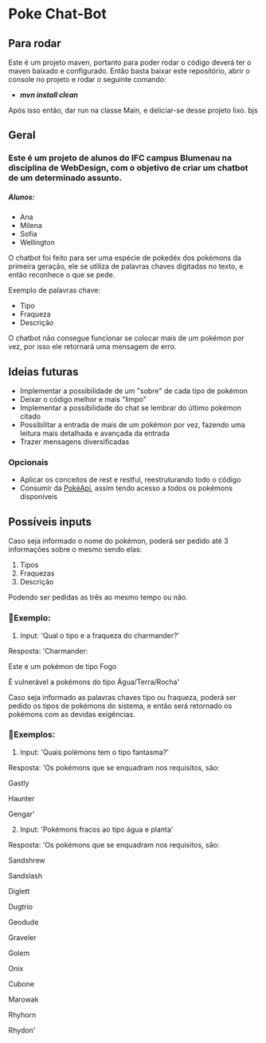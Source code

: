 # Poke Chat-Bot

## Para rodar

Este é um projeto maven, portanto para poder rodar o código deverá ter o maven baixado e configurado. Então basta baixar este repositório, abrir o console no projeto e rodar o seguinte comando:

- ***mvn install clean***

Após isso então, dar run na classe Main, e deliciar-se desse projeto lixo. bjs

## Geral

### Este é um projeto de alunos do IFC campus Blumenau na disciplina de WebDesign, com o objetivo de criar um chatbot de um determinado assunto.

##### Alunos:
- Ana
- Milena
- Sofia
- Wellington

O chatbot foi feito para ser uma espécie de pokedéx dos pokémons da primeira geração, ele se utiliza de palavras chaves digitadas no texto, e então reconhece o que se pede.

Exemplo de palavras chave:
- Tipo
- Fraqueza
- Descrição

O chatbot não consegue funcionar se colocar mais de um pokémon por vez, por isso ele retornará uma mensagem de erro.

## Ideias futuras

- Implementar a possibilidade de um "sobre" de cada tipo de pokémon
- Deixar o código melhor e mais "limpo"
- Implementar a possibilidade do chat se lembrar do último pokémon citado
- Possibilitar a entrada de mais de um pokémon por vez, fazendo uma leitura mais detalhada e avançada da entrada
- Trazer mensagens diversificadas
### Opcionais
- Aplicar os conceitos de rest e restful, reestruturando todo o código
- Consumir da [PokéApi](https://pokeapi.co), assim tendo acesso a todos os pokémons disponíveis

## Possíveis inputs

Caso seja informado o nome do pokémon, poderá ser pedido até 3 informações sobre o mesmo sendo elas:
1. Tipos
2. Fraquezas
3. Descrição

Podendo ser pedidas as três ao mesmo tempo ou não.

### 🔴Exemplo:
1. Input: 'Qual o tipo e a fraqueza do charmander?'

Resposta: 'Charmander:

Este é um pokémon de tipo Fogo

É vulnerável a pokémons do tipo Água/Terra/Rocha'

Caso seja informado as palavras chaves tipo ou fraqueza, poderá ser pedido os tipos de pokémons do sistema, e então será retornado os pokémons com as devidas exigências.

### 🔴Exemplos:
1. Input: 'Quais polémons tem o tipo fantasma?'

Resposta: 'Os pokémons que se enquadram nos requisitos, são:

Gastly

Haunter

Gengar'

2. Input: 'Pokémons fracos ao tipo água e planta'

Resposta: 'Os pokémons que se enquadram nos requisitos, são:

Sandshrew

Sandslash

Diglett

Dugtrio

Geodude

Graveler

Golem

Onix

Cubone

Marowak

Rhyhorn

Rhydon'
